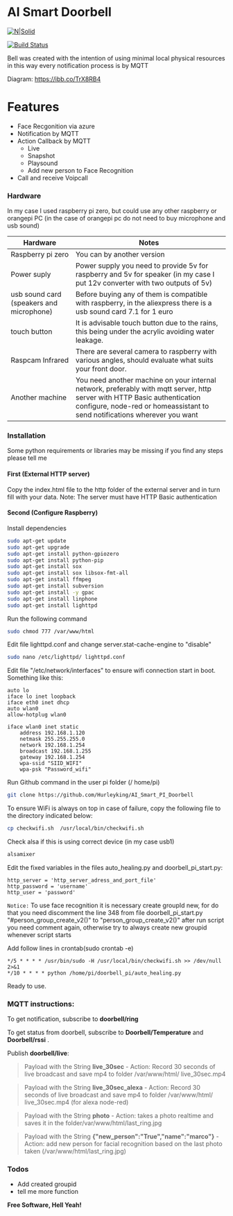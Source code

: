 # AI Smart Doorbell

[![N|Solid](https://i.ibb.co/5GPzx4h/Webp-net-resizeimage.png)]()

[![Build Status](https://travis-ci.org/joemccann/dillinger.svg?branch=master)]()

Bell was created with the intention of using minimal local physical resources in this way every notification process is by MQTT

Diagram:
https://ibb.co/TrX8RB4

# Features
  - Face Recgonition via azure
  - Notification by MQTT
  - Action Callback by  MQTT
    - Live 
    - Snapshot
    - Playsound 
    - Add new person to Face Recognition
   - Call and receive Voipcall 

### Hardware

In my case I used raspberry pi zero, but could use any other raspberry or orangepi PC (in the case of orangepi pc do not need to buy microphone and usb sound)

| Hardware | Notes |
| ------ | ------ |
| Raspberry pi zero  | You can by another version   |
| Power suply | Power supply you need to provide 5v for raspberry and 5v for speaker (in my case I put 12v converter with two outputs of 5v) |
| usb sound card (speakers and microphone) |  Before buying any of them is compatible with raspberry, in the aliexpress there is a usb sound card 7.1 for 1 euro |
| touch button | It is advisable touch button due to the rains, this being under the acrylic avoiding water leakage. |
| Raspcam Infrared | There are several camera to raspberry with various angles, should evaluate what suits your front door. |
|Another machine | You need another machine on your internal network, preferably with mqtt server, http server with HTTP Basic authentication configure, node-red or homeassistant to send notifications wherever you want |

### Installation

Some python requirements or libraries may be missing if you find any steps please tell me

#### First (External HTTP server)

Copy the index.html file to the http folder of the external server and in turn fill with your data. Note: The server must have HTTP Basic authentication

#### Second (Configure Raspberry)

Install dependencies

```sh
sudo apt-get update
sudo apt-get upgrade
sudo apt-get install python-gpiozero
sudo apt-get install python-pip
sudo apt-get install sox
sudo apt-get install sox libsox-fmt-all
sudo apt-get install ffmpeg
sudo apt-get install subversion
sudo apt-get install -y gpac
sudo apt-get install linphone
sudo apt-get install lighttpd
```


Run the following command
```sh
sudo chmod 777 /var/www/html
```
Edit file lighttpd.conf and change server.stat-cache-engine  to "disable"
```sh
sudo nano /etc/lighttpd/ lighttpd.conf 
```

Edit file "/etc/network/interfaces" to ensure wifi connection start in boot.
 Something like this:

```
auto lo
iface lo inet loopback
iface eth0 inet dhcp
auto wlan0
allow-hotplug wlan0
 
iface wlan0 inet static
    address 192.168.1.120
    netmask 255.255.255.0
    network 192.168.1.254
    broadcast 192.168.1.255
    gateway 192.168.1.254
    wpa-ssid "SIID_WIFI"
    wpa-psk "Password_wifi"
```
Run Github command in the user pi folder (/ home/pi) 
```sh
git clone https://github.com/Hurleyking/AI_Smart_PI_Doorbell
```

To ensure WiFi is always on top in case of failure, copy the following file to the directory indicated below:
```sh
cp checkwifi.sh  /usr/local/bin/checkwifi.sh
```

Check alsa if this is using correct device (in my case usb1)
```sh
alsamixer
```
Edit the fixed variables in the files auto_healing.py and doorbell_pi_start.py:
```
http_server = 'http_server_adress_and_port_file'
http_password = 'username'
http_user = 'password'
```



`Notice:` To use face recognition it is necessary create groupId new, for do that you need discomment the line 348 from  file doorbell_pi_start.py "#person_group_create_v2()" to "person_group_create_v2()"  after run script you need comment again,  otherwise try to always create new groupid whenever script starts


Add follow lines in crontab(sudo crontab -e)
```
*/5 * * * * /usr/bin/sudo -H /usr/local/bin/checkwifi.sh >> /dev/null 2>&1
*/10 * * * * python /home/pi/doorbell_pi/auto_healing.py
```

Ready to use. 


### MQTT instructions:

To get notification, subscribe to **doorbell/ring**

To get status from doorbell,  subscribe to **Doorbell/Temperature** and **Doorbell/rssi** .

Publish **doorbell/live**:

>Payload with the String **live_30sec** - Action:  Record 30 seconds of live broadcast and save mp4 to folder /var/www/html/ live_30sec.mp4

>Payload with the String **live_30sec_alexa**  - Action:  Record 30 seconds of live broadcast and save mp4 to folder /var/www/html/ live_30sec.mp4  (for alexa node-red)

>Payload with the String **photo**  - Action: takes a photo realtime and saves it in the folder/var/www/html/last_ring.jpg 

>Payload with the String **{"new_person":"True","name":"marco"}**   - Action: 
add new person for facial recognition based on the last photo taken (/var/www/html/last_ring.jpg)

### Todos

 - Add created groupid 
 - tell me more function


**Free Software, Hell Yeah!**
